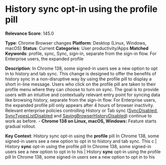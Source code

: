# History sync opt-in using the profile pill

**Relevance Score**: 145.0

**Type**: Chrome Browser changes
**Platform**: Desktop (Linux, Windows, macOS)
**Status**: Current
**Categories**: User productivity/Apps
**Matched Keywords**: profile, sync, Sync, sign-in, separate from the sign-in flow. For Enterprise users, the expanded profile

**Description**:
In Chrome 138, some signed-in users see a new option to opt in to history and tab sync. This change is designed to offer the benefits of history sync in a non-disruptive way by using the profile pill to display a short in-line message. Users who click on the profile pill are taken to their profile menu where they can choose to turn on sync. The goal is to provide users with an intuitive and contextually relevant entry point for syncing data like browsing history, separate from the sign-in flow. For Enterprise users, the expanded profile pill only appears after 4 hours of browser inactivity.
    Relevant enterprise policies controlling History or Tab sync ([SyncDisabled](https://chromeenterprise.google/policies/#SyncDisabled), [SyncTypesListDisabled](https://chromeenterprise.google/policies/#SyncTypesListDisabled) and [SavingBrowserHistoryDisabled](https://chromeenterprise.google/policies/#SavingBrowserHistoryDisabled)) continue to work as before.
    - **Chrome 138 on Linux, macOS, Windows:** Feature starts gradual rollout.

**Key Context**: History sync opt-in using the **profile** pill In Chrome 138, some signed-in users see a new option to opt in to history and tab sync. This c | History **sync** opt-in using the profile pill In Chrome 138, some signed-in users see a new option to opt in to his | History **sync** opt-in using the profile pill In Chrome 138, some signed-in users see a new option to opt in to his
